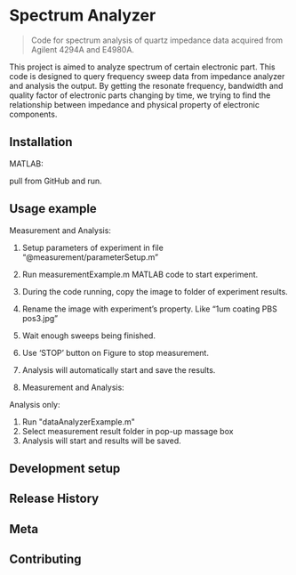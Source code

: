 # Spectrum Analyzer
> Code for spectrum analysis of quartz impedance data acquired from Agilent 4294A and E4980A.



This project is aimed to analyze spectrum of certain electronic part. This code is designed to query frequency sweep data from impedance analyzer and analysis the output. By getting the resonate frequency, bandwidth and quality factor of electronic parts changing by time, we trying to find the relationship between impedance and physical property of electronic components.


## Installation

MATLAB:

pull from GitHub and run.

## Usage example

Measurement and Analysis:

1. Setup parameters of experiment in file “@measurement/parameterSetup.m”

2. Run measurementExample.m MATLAB code to start experiment.

3. During the code running, copy the image to folder of experiment results.

4. Rename the image with experiment’s property. Like “1um coating PBS pos3.jpg”

5. Wait enough sweeps being finished.

6. Use ‘STOP’ button on Figure to stop measurement.

7. Analysis will automatically start and save the results.

8. Measurement and Analysis:

Analysis only:

1. Run "dataAnalyzerExample.m"
2. Select measurement result folder in pop-up massage box
3. Analysis will start and results will be saved.

## Development setup



## Release History



## Meta




## Contributing


